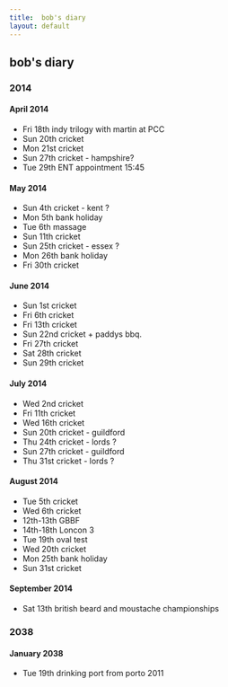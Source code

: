 ```yaml
---
title:  bob's diary
layout: default
---
```

## bob's diary ##

### 2014 ###

#### April 2014 ####

* Fri 18th indy trilogy with martin at PCC
* Sun 20th cricket
* Mon 21st cricket
* Sun 27th cricket - hampshire?
* Tue 29th ENT appointment 15:45

#### May 2014 ####

* Sun 4th cricket - kent ?
* Mon 5th bank holiday
* Tue 6th massage
* Sun 11th cricket
* Sun 25th cricket - essex ?
* Mon 26th bank holiday
* Fri 30th cricket

#### June 2014 ####

* Sun 1st cricket
* Fri 6th cricket
* Fri 13th cricket
* Sun 22nd cricket + paddys bbq.
* Fri 27th cricket
* Sat 28th cricket
* Sun 29th cricket

#### July 2014 ####

* Wed 2nd cricket
* Fri 11th cricket
* Wed 16th cricket
* Sun 20th cricket - guildford
* Thu 24th cricket - lords ?
* Sun 27th cricket - guildford
* Thu 31st cricket - lords ?

#### August 2014 ####

* Tue 5th cricket
* Wed 6th cricket
* 12th-13th GBBF
* 14th-18th Loncon 3
* Tue 19th oval test
* Wed 20th cricket
* Mon 25th bank holiday
* Sun 31st cricket

#### September 2014 ####

* Sat 13th british beard and moustache championships


### 2038 ###

#### January 2038 ####

* Tue 19th drinking port from porto 2011

